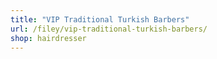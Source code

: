 ```yaml
---
title: "VIP Traditional Turkish Barbers"
url: /filey/vip-traditional-turkish-barbers/
shop: hairdresser
---
```

